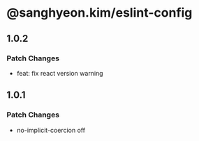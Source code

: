 # @sanghyeon.kim/eslint-config

## 1.0.2

### Patch Changes

- feat: fix react version warning

## 1.0.1

### Patch Changes

- no-implicit-coercion off
